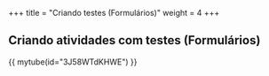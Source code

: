 +++
title = "Criando testes (Formulários)"
weight = 4
+++


## Criando atividades com testes (Formulários)

{{ mytube(id="3J58WTdKHWE") }}

